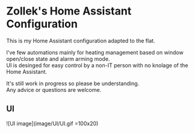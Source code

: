 # Zollek's Home Assistant Configuration
This is my Home Assistant configuration adapted to the flat.

I've few automations mainly for heating management based on window open/close state and alarm arming mode.  
UI is desinged for easy control by a non-IT person with no knolage of the Home Assistant.

It's still work in progress so please be understanding.  
Any advice or questions are welcome.

## UI
![UI image](image/UI/UI.gif =100x20)